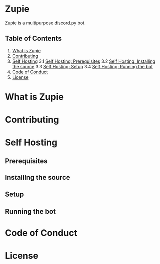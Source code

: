 # Zupie
Zupie is a multipurpose [discord.py](https://github.com/Rapptz/discord.py) bot.

## Table of Contents

1. [What is Zupie](https://github.com/SnowyJaguar1034/Zupie#what-is-zupie)
2. [Contributing](https://github.com/SnowyJaguar1034/Zupie#contributing)
3. [Self Hosting](https://github.com/SnowyJaguar1034/Zupie#self-hosting)
3.1 [Self Hosting: Prerequisites](https://github.com/SnowyJaguar1034/Zupie#prerequisites)
3.2 [Self Hosting: Installing the source](https://github.com/SnowyJaguar1034/Zupie#installing-the-source)
3.3 [Self Hosting: Setup](https://github.com/SnowyJaguar1034/Zupie#setup)
3.4 [Self Hosting: Running the bot](https://github.com/SnowyJaguar1034/Zupie#running-the-bot)
4. [Code of Conduct](https://github.com/SnowyJaguar1034/Zupie#code-of-conduct)
5. [License](https://github.com/SnowyJaguar1034/Zupie#license)

# What is Zupie

# Contributing

# Self Hosting

## Prerequisites

## Installing the source

## Setup

## Running the bot

# Code of Conduct

# License

<!-- [![Anurag's GitHub stats](https://github-readme-stats.vercel.app/api?username=SnowyJaguar1034)](https://github.com/anuraghazra/github-readme-stats) -->

